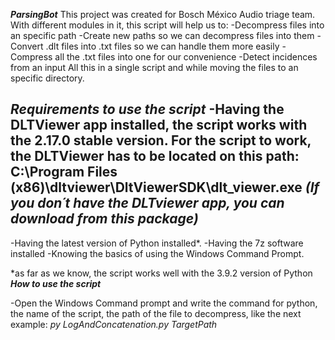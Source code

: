 *******ParsingBot*******
This project was created for Bosch México Audio triage team. With different modules in it, this script will help us to:
-Decompress files into an specific path
-Create new paths so we can decompress files into them
-Convert .dlt files into .txt files so we can handle them more easily
-Compress all the .txt files into one for our convenience
-Detect incidences from an input
All this in a single script and while moving the files to an specific directory.

*******Requirements to use the script*******
-Having the DLTViewer app installed, the script works with the 2.17.0 stable version. For the script to work, the DLTViewer has to be located on this path: C:\Program Files (x86)\dltviewer\DltViewerSDK\dlt_viewer.exe
***(If you don´t have the DLTviewer app, you can download from this package)***
-
-Having the latest version of Python installed*.
-Having the 7z software installed
-Knowing the basics of using the Windows Command Prompt.

*as far as we know, the script works well with the 3.9.2 version of Python
*******How to use the script*******

-Open the Windows Command prompt and write the command for python, the name of the script, the path of the file to decompress, like the next example:
 *py LogAndConcatenation.py TargetPath*
 
